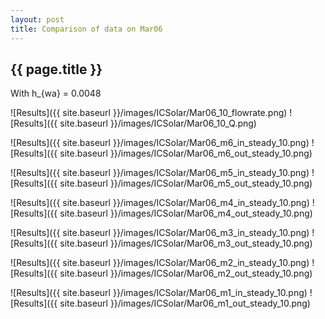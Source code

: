 ```yaml
---
layout: post
title: Comparison of data on Mar06
---
```

{{ page.title }}
-----------------
With h_{wa} = 0.0048

![Results]({{ site.baseurl }}/images/ICSolar/Mar06_10_flowrate.png) ![Results]({{ site.baseurl }}/images/ICSolar/Mar06_10_Q.png)

![Results]({{ site.baseurl }}/images/ICSolar/Mar06_m6_in_steady_10.png) ![Results]({{ site.baseurl }}/images/ICSolar/Mar06_m6_out_steady_10.png)

![Results]({{ site.baseurl }}/images/ICSolar/Mar06_m5_in_steady_10.png) ![Results]({{ site.baseurl }}/images/ICSolar/Mar06_m5_out_steady_10.png)

![Results]({{ site.baseurl }}/images/ICSolar/Mar06_m4_in_steady_10.png) ![Results]({{ site.baseurl }}/images/ICSolar/Mar06_m4_out_steady_10.png)

![Results]({{ site.baseurl }}/images/ICSolar/Mar06_m3_in_steady_10.png) ![Results]({{ site.baseurl }}/images/ICSolar/Mar06_m3_out_steady_10.png)

![Results]({{ site.baseurl }}/images/ICSolar/Mar06_m2_in_steady_10.png) ![Results]({{ site.baseurl }}/images/ICSolar/Mar06_m2_out_steady_10.png)

![Results]({{ site.baseurl }}/images/ICSolar/Mar06_m1_in_steady_10.png) ![Results]({{ site.baseurl }}/images/ICSolar/Mar06_m1_out_steady_10.png)


